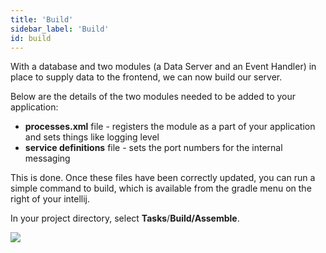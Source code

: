 ```yaml
---
title: 'Build'
sidebar_label: 'Build'
id: build
---
```


With a database and two modules (a Data Server and an Event Handler) in place to supply data to the frontend, we can now build our server.

Below are the details of the two modules needed to be added to your application:

- **processes.xml** file - registers the module as a part of your application and sets things like logging level
- **service definitions** file - sets the port numbers for the internal messaging

This is done. Once these files have been correctly updated, you can run a simple command to build, which is available from the gradle menu on the right of your intellij.

In your project directory, select **Tasks**/**Build/Assemble**.

![](/img/assemble-server.png)

